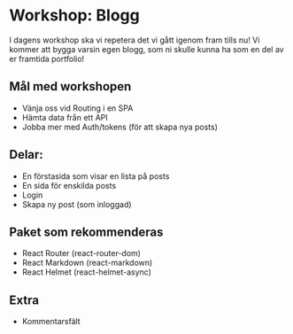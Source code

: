# Workshop: Blogg

I dagens workshop ska vi repetera det vi gått igenom fram tills nu!
Vi kommer att bygga varsin egen blogg, som ni skulle kunna ha som en del av er framtida portfolio!

## Mål med workshopen
- Vänja oss vid Routing i en SPA
- Hämta data från ett API
- Jobba mer med Auth/tokens (för att skapa nya posts)

## Delar:
- En förstasida som visar en lista på posts
- En sida för enskilda posts
- Login
- Skapa ny post (som inloggad)

## Paket som rekommenderas
- React Router (react-router-dom)
- React Markdown (react-markdown)
- React Helmet (react-helmet-async)

## Extra
- Kommentarsfält
